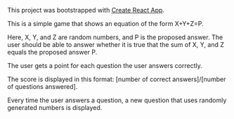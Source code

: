 This project was bootstrapped with [Create React App](https://github.com/facebook/create-react-app).

This is a simple game that shows an equation of the form X+Y+Z=P.

Here, X, Y, and Z are random numbers, and P is the proposed answer.
The user should be able to answer whether it is true that the sum of X, Y, and Z equals the proposed answer P.

The user gets a point for each question the user answers correctly.

The score is displayed in this format: [number of correct
answers]/[number of questions answered].

Every time the user answers a question, a new question that uses randomly generated numbers is displayed.
